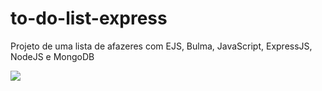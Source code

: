 # to-do-list-express

Projeto de uma lista de afazeres com EJS, Bulma, JavaScript, ExpressJS, NodeJS e MongoDB

<img src="https://i.ibb.co/NnPztkk/interface.png">
